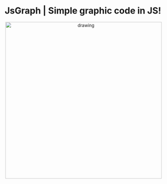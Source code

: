 # JsGraph | Simple graphic code in JS!

<p align="center">
  <img src="https://media.discordapp.net/attachments/808281471865454593/873381091900264458/unknown.png?width=1339&height=676" alt="drawing" width="500" align="center"/>
</p>

